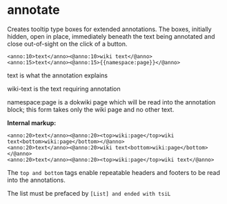 # annotate
Creates tooltip type boxes for extended annotations.  The boxes, initially hidden, 
open in place, immediately beneath the text being annotated and close out-of-sight
on the click of a button.
```
<anno:10>text</anno><@anno:10>wiki text</@anno>
<anno:15>text</anno><@anno:15>{{namespace:page}}</@anno> 
```
  text is what the annotation explains
  
  wiki-text is the text requiring annotation
  
  namespace:page is a dokwiki page which will be read into the annotation block; this form takes only the wiki page and no other text.

  **Internal markup:**   
  ```
  <anno:20>text</anno><@anno:20><top>wiki:page</top>wiki text<bottom>wiki:page</bottom></@anno>
  <anno:20>text</anno><@anno:20>wiki text<bottom>wiki:page</bottom></@anno>
  <anno:20>text</anno><@anno:20><top>wiki:page</top>wiki text</@anno>
  ```
The ```top and bottom``` tags enable repeatable headers and footers to be read into the annotations.
    
The list must be prefaced by ```[List] and ended with tsiL```
